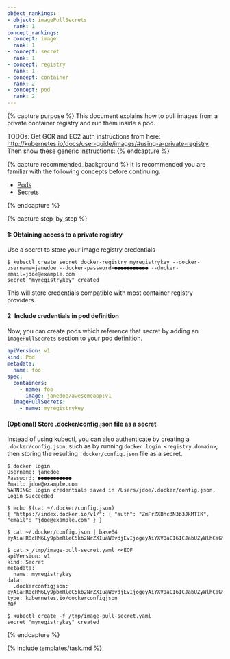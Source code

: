 ```yaml
---
object_rankings:
- object: imagePullSecrets
  rank: 1
concept_rankings:
- concept: image
  rank: 1
- concept: secret
  rank: 1
- concept: registry
  rank: 1
- concept: container
  rank: 2
- concept: pod
  rank: 2
---
```

{% capture purpose %}
This document explains how to pull images from a private container registry and run them inside a pod.

TODOs: Get GCR and EC2 auth instructions from here: 
http://kubernetes.io/docs/user-guide/images/#using-a-private-registry
Then show these generic instructions:
{% endcapture %}

{% capture recommended_background %}
It is recommended you are familiar with the following concepts before continuing.

- [Pods](/docs/pod/)
- [Secrets](/docs/secret/)

{% endcapture %}

{% capture step_by_step %}
#### 1: Obtaining access to a private registry

Use a secret to store your image registry credentials

```shell
$ kubectl create secret docker-registry myregistrykey --docker-username=janedoe --docker-password=●●●●●●●●●●● --docker-email=jdoe@example.com
secret "myregistrykey" created
```

This will store credentials compatible with most container registry providers.

#### 2: Include credentials in pod definition

Now, you can create pods which reference that secret by adding an `imagePullSecrets` section to your pod definition.

```yaml
apiVersion: v1
kind: Pod
metadata:
  name: foo
spec:
  containers:
    - name: foo
      image: janedoe/awesomeapp:v1
  imagePullSecrets:
    - name: myregistrykey
```

#### (Optional) Store .docker/config.json file as a secret

Instead of using kubectl, you can also authenticate by creating a `.docker/config.json`, such as by running `docker login <registry.domain>`,
then storing the resulting `.docker/config.json` file as a secret.

```shell
$ docker login
Username: janedoe
Password: ●●●●●●●●●●●
Email: jdoe@example.com
WARNING: login credentials saved in /Users/jdoe/.docker/config.json.
Login Succeeded

$ echo $(cat ~/.docker/config.json)
{ "https://index.docker.io/v1/": { "auth": "ZmFrZXBhc3N3b3JkMTIK", "email": "jdoe@example.com" } }

$ cat ~/.docker/config.json | base64
eyAiaHR0cHM6Ly9pbmRleC5kb2NrZXIuaW8vdjEvIjogeyAiYXV0aCI6ICJabUZyWlhCaGMzTjNiM0prTVRJSyIsICJlbWFpbCI6ICJqZG9lQGV4YW1wbGUuY29tIiB9IH0K

$ cat > /tmp/image-pull-secret.yaml <<EOF
apiVersion: v1
kind: Secret
metadata:
  name: myregistrykey
data:
  .dockerconfigjson: eyAiaHR0cHM6Ly9pbmRleC5kb2NrZXIuaW8vdjEvIjogeyAiYXV0aCI6ICJabUZyWlhCaGMzTjNiM0prTVRJSyIsICJlbWFpbCI6ICJqZG9lQGV4YW1wbGUuY29tIiB9IH0K
type: kubernetes.io/dockerconfigjson
EOF

$ kubectl create -f /tmp/image-pull-secret.yaml
secret "myregistrykey" created
```

{% endcapture %}

{% include templates/task.md %}